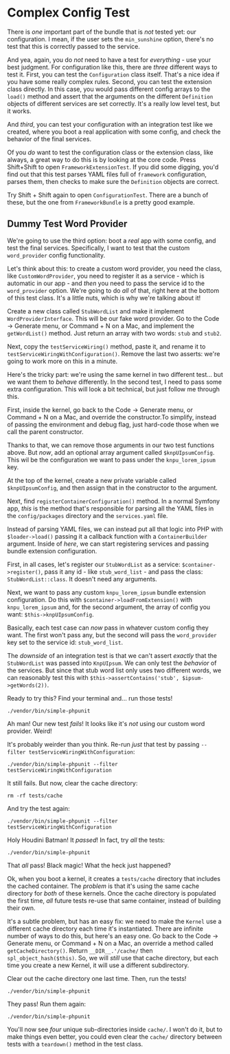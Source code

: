 # Complex Config Test

There is *one* important part of the bundle that is *not* tested yet: our
configuration. I mean, if the user sets the `min_sunshine` option, there's no
test that this is correctly passed to the service.

And yea, again, you do *not* need to have a test for *everything* - use your best
judgment. For configuration like this, there are *three* different ways to test
it. First, you can test the `Configuration` class itself. That's a nice idea if
you have some really complex rules. Second, you can test the extension class directly.
In this case, you would pass different config arrays to the `load()` method and
assert that the arguments on the different `Definition` objects of different services
are set correctly. It's a really low level test, but it works.

And *third*, you can test your configuration with an integration test like we created,
where you boot a real application with some config, and check the behavior of the
final services.

Of you *do* want to test the configuration class or the extension class, like always,
a great way to do this is by looking at the core code. Press Shift+Shift to open
`FrameworkExtensionTest`. If you did some digging, you'd find out that this test
parses YAML files full of `framework` configuration, parses them, then checks to
make sure the `Definition` objects are correct.

Try Shift + Shift again to open `ConfigurationTest`. There are a bunch of these,
but the one from `FrameworkBundle` is a pretty good example.

## Dummy Test Word Provider

We're going to use the third option: boot a *real* app with some config, and test
the final services. Specifically, I want to test that the custom `word_provider`
config functionality.

Let's think about this: to create a custom word provider, you need the class,
like `CustomWordProvider`, you need to register it as a service - which is automatic
in our app - and *then* you need to pass the service id to the `word_provider`
option. We're going to do *all* of that, right here at the bottom of this test
class. It's a little nuts, which is why we're talking about it!

Create a new class called `StubWordList` and make it implement `WordProviderInterface`.
This will be our fake word provider. Go to the Code -> Generate menu, or Command + N
on a Mac, and implement the `getWordList()` method. Just return an array with two
words: `stub` and `stub2`.

Next, copy the `testServiceWiring()` method, paste it, and rename it to
`testServiceWiringWithConfiguration()`. Remove the last two asserts: we're going
to work more on this in a minute.

Here's the tricky part: we're using the same kernel in two different test... but
we want them to *behave* differently. In the second test, I need to pass some extra
configuration. This will look a bit technical, but just follow me through this.

First, inside the kernel, go back to the Code -> Generate menu, or Command + N on
a Mac, and override the constructor.To simplify, instead of passing the environment
and debug flag, just hard-code those when we call the parent constructor.

Thanks to that, we can remove those arguments in our two test functions above.
But *now*, add an optional array argument called `$knpUIpsumConfig`. This wil be
the configuration we want to pass under the `knpu_lorem_ipsum` key.

At the top of the kernel, create a new private variable called `$knpUIpsumConfig`,
and then assign that in the constructor to the argument.

Next, find `registerContainerConfiguration()` method. In a normal Symfony app,
*this* is the method that's responsible for parsing all the YAML files in the
`config/packages` directory and the `services.yaml` file.

Instead of parsing YAML files, we can instead put all that logic into PHP with
`$loader->load()` passing it a callback function with a `ContainerBuilder` argument.
Inside of *here*, we can start registering services and passing bundle extension
configuration.

First, in all cases, let's register our `StubWordList` as a service:
`$container->register()`, pass it any id - like `stub_word_list` - and pass the
class: `StubWordList::class`. It doesn't need any arguments.

Next, we want to pass any custom `knpu_lorem_ipsum` bundle extension configuration.
Do this with `$container->loadFromExtension()` with `knpu_lorem_ipsum` and, for
the second argument, the array of config you want: `$this->knpUIpsumConfig`.

Basically, each test case can *now* pass in whatever custom config they want. The
first won't pass any, but the second will pass the `word_provider` key set to
the service id: `stub_word_list`.

The *downside* of an integration test is that we can't assert *exactly* that the
`StubWordList` was passed into `KnpUIpsum`. We can only test the *behavior* of
the services. But since that stub word list only uses two different words, we
can reasonably test this with `$this->assertContains('stub', $ipsum->getWords(2))`.

Ready to try this? Find your terminal and... run those tests!

```terminal-silent
./vendor/bin/simple-phpunit
```

Ah man! Our new test *fails*! It looks like it's *not* using our custom word provider.
Weird!

It's probably weirder than you think. Re-run *just* that test by passing
`--filter testServiceWiringWithConfiguration`:

```terminal-silent
./vendor/bin/simple-phpunit --filter testServiceWiringWithConfiguration
```

It still fails. But now, clear the cache directory:

```terminal
rm -rf tests/cache
```

And try the test again:

```terminal-silent
./vendor/bin/simple-phpunit --filter testServiceWiringWithConfiguration
```

Holy Houdini Batman! It *passed*! In fact, try *all* the tests:

```terminal-silent
./vendor/bin/simple-phpunit
```

That *all* pass! Black magic! What the heck just happened?

Ok, when you boot a kernel, it creates a `tests/cache` directory that includes the
cached container. The *problem* is that it's using the same cache directory for
*both* of these kernels. Once the cache directory is populated the first time, *all*
future tests re-use that same container, instead of building their own.

It's a subtle problem, but has an easy fix: we need to make the `Kernel` use a
different cache directory each time it's instantiated. There are infinite number
of ways to do this, but here's an easy one. Go back to the Code -> Generate menu,
or Command + N on a Mac, an override a method called `getCacheDirectory()`. Return
`__DIR__.'/cache/` then `spl_object_hash($this)`. So, we will *still* use that
cache directory, but each time you create a new Kernel, it will use a different
subdirectory.

Clear out the cache directory one last time. Then, run the tests!

```terminal-silent
./vendor/bin/simple-phpunit
```

They pass! Run them again:

```terminal-silent
./vendor/bin/simple-phpunit
```

You'll now see *four* unique sub-directories inside `cache/`. I won't do it, but
to make things even better, you could even clear the `cache/` directory between
tests with a `teardown()` method in the test class.
